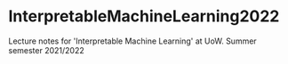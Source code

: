 # InterpretableMachineLearning2022
Lecture notes for 'Interpretable Machine Learning' at UoW. Summer semester 2021/2022
